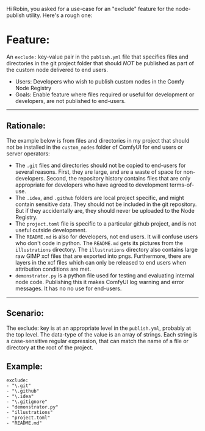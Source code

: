 Hi Robin, you asked for a use-case for an "exclude" feature for the node-publish utility. Here's a rough one:
# Feature:
An `exclude:` key-value pair in the `publish.yml` file that specifies files and directories in the git project folder that should *NOT* be published as part of the custom node delivered to end users.
- Users: Developers who wish to publish custom nodes in the Comfy Node Registry
- Goals: Enable feature where files required or useful for development or developers, are not published to end-users.
***************
## Rationale:
The example below is from files and directories in my project that should not be installed in the `custom_nodes` folder of ComfyUI for end users or server operators:
- The `.git` files and directories should not be copied to end-users for several reasons. First, they are large, and are a waste of space for non-developers. Second, the repository history contains files that are only appropriate for developers who have agreed to development terms-of-use.
- The `.idea`, and `.github` folders are local project specific, and might contain sensitive data. They should not be included in the git repository. But if they accidentally are, they should never be uploaded to the Node Registry.
- The `project.toml` file is specific to a particular github project, and is not useful outside development.
- The `README.md` is also for developers, not end users. It will confuse users who don't code in python. The `README.md`  gets its pictures from the `illustrations` directory. The `illustrations` directory also contains large raw GIMP xcf files that are exported into pngs. Furthermore, there are layers in the xcf files which can only be released to end users when attribution conditions are met.
- `demonstrator.py` is a python file used for testing and evaluating internal node code. Publishing this it makes ComfyUI log warning and error messages. It has no no use for end-users.
***************
## Scenario:
The exclude: key is at an appropriate level in the `publish.yml`, probably at the top level. The data-type of the value is an array of strings. Each string is a case-sensitive regular expression, that can match the name of a file or directory at the root of the project.

## Example:
```
exclude:
- "\.git"
- "\.github"
- "\.idea"
- "\.gitignore"
- "demonstrator.py"
- "illustrations"
- "project.toml"
- "README.md"
```
